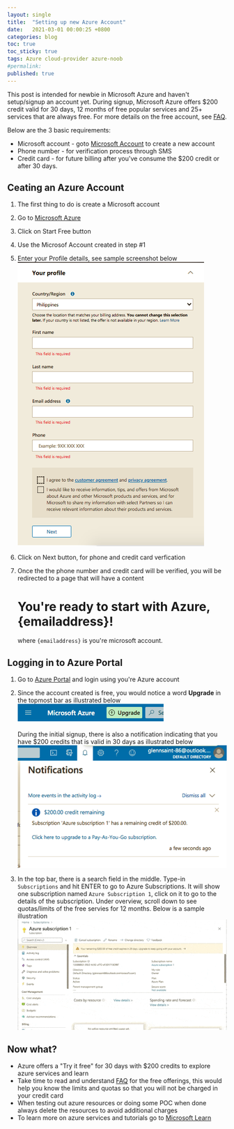 ```yaml
---
layout: single
title:  "Setting up new Azure Account"
date:   2021-03-01 00:00:25 +0800
categories: blog
toc: true
toc_sticky: true
tags: Azure cloud-provider azure-noob
#permalink:
published: true
---
```

This post is intended for newbie in Microsoft Azure and haven't setup/signup an account yet.  During signup, Microsoft Azure offers $200 credit valid for 30 days, 12 months of free popular services and 25+ services that are always free. For more details on the free account, see [FAQ](https://azure.microsoft.com/en-gb/free/free-account-faq/).

Below are the 3 basic requirements:
* Microsoft account - goto [Microsoft Account](https://account.microsoft.com) to create a new account
* Phone number - for verification process through SMS
* Credit card - for future billing after you've consume the $200 credit or after 30 days. 


## Ceating an Azure Account

1. The first thing to do is create a Microsoft account 
2. Go to [Microsoft Azure](https://azure.microsoft.com/en-gb/free)
3. Click on Start Free button
4. Use the Microsof Account created in step #1
5. Enter your Profile details, see sample screenshot below
    ![azure signup profile](/assets/images/azure-signup-01.png)
6. Click on Next button, for phone and credit card verfication
7. Once the the phone number and credit card will be verified, you will be redirected to a page that will have a content
   
   # You're ready to start with Azure, {emailaddress}!
   where `{emailaddress}` is you're microsoft account.

## Logging in to Azure Portal

1. Go to [Azure Portal](https://portal.azure.com) and login using you're Azure account
2. Since the account created is free, you would notice a word **Upgrade** in the topmost bar as illustrated below
   ![azure free account indicator 1](/assets/images/azure-free-indicator-01.png)
   
   During the initial signup, there is also a notification indicating that you have $200 credits that is valid in 30 days as illustrated below
   ![azure free account indicator 2](/assets/images/azure-free-indicator-02.png)
3. In the top bar, there is a search field in the middle. Type-in `Subscriptions` and hit ENTER to go to Azure Subscriptions. It will show one subscription named `Azure Subscription 1`, click on it to go to the details of the subscription. Under overview, scroll down to see quotas/limits of the free servies for 12 months. Below is a sample illustration
   ![azure free subscription](/assets/images/azure-subs-01-compress.gif)

## Now what?

* Azure offers a "Try it free" for 30 days with $200 credits to explore azure services and learn
* Take time to read and understand [FAQ](https://azure.microsoft.com/en-gb/free/free-account-faq/) for the free offerings, this would help you know the limits and quotas so that you will not be charged in your credit card 
* When testing out azure resources or doing some POC when done always delete the resources to avoid additional charges
* To learn more on azure services and tutorials go to [Microsoft Learn](https://learn.microsoft.com)
